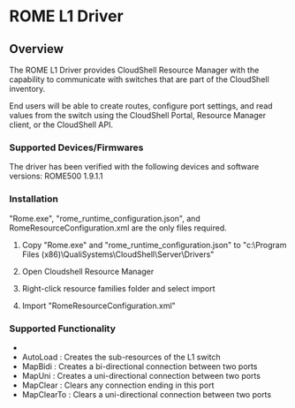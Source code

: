 # ROME L1 Driver

## Overview
The ROME L1 Driver provides CloudShell Resource Manager with the capability to communicate with switches that are part of the CloudShell inventory.

End users will be able to create routes, configure port settings, and read values from the switch using the CloudShell Portal, Resource Manager client, or the CloudShell API.


### Supported Devices/Firmwares
The driver has been verified with the following devices and software versions:
ROME500 1.9.1.1

### Installation
"Rome.exe", "rome_runtime_configuration.json", and RomeResourceConfiguration.xml are the only files required. 

1) Copy "Rome.exe" and "rome_runtime_configuration.json" 
   to "c:\Program Files (x86)\QualiSystems\CloudShell\Server\Drivers"
   
2) Open Cloudshell Resource Manager

3) Right-click resource families folder and select import

4) Import "RomeResourceConfiguration.xml"

### Supported Functionality
*
* AutoLoad : Creates the sub-resources of the L1 switch
* MapBidi : Creates a bi-directional connection between two ports
* MapUni : Creates a uni-directional connection between two ports
* MapClear : Clears any connection ending in this port
* MapClearTo : Clears a uni-directional connection between two ports

